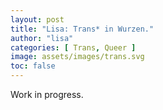 ```yaml
---
layout: post
title: "Lisa: Trans* in Wurzen."
author: "lisa"
categories: [ Trans, Queer ]
image: assets/images/trans.svg
toc: false
---
```


Work in progress.
